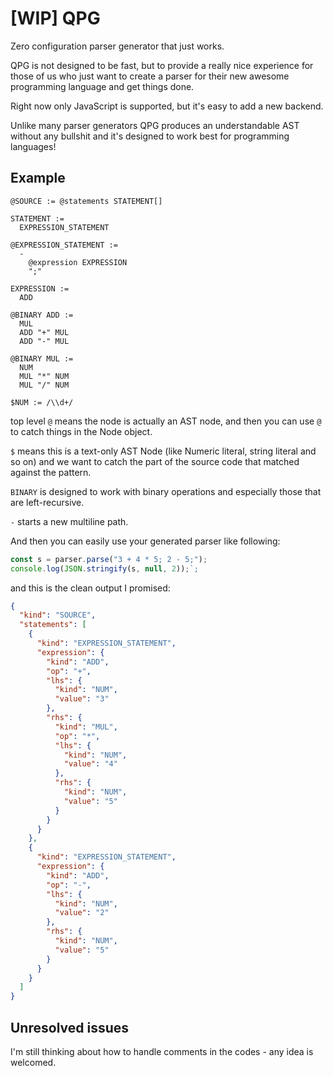 <!--
 Copyright (c) 2019 qti3e

 This software is released under the MIT License.
 https://opensource.org/licenses/MIT
-->

# [WIP] QPG

Zero configuration parser generator that just works.

QPG is not designed to be fast, but to provide a really nice experience for
those of us who just want to create a parser for their new awesome programming
language and get things done.

Right now only JavaScript is supported, but it's easy to add a new backend.

Unlike many parser generators QPG produces an understandable AST without any
bullshit and it's designed to work best for programming languages!

## Example

```qpg
@SOURCE := @statements STATEMENT[]

STATEMENT :=
  EXPRESSION_STATEMENT

@EXPRESSION_STATEMENT :=
  -
    @expression EXPRESSION
    ";"

EXPRESSION :=
  ADD

@BINARY ADD :=
  MUL
  ADD "+" MUL
  ADD "-" MUL

@BINARY MUL :=
  NUM
  MUL "*" NUM
  MUL "/" NUM

$NUM := /\\d+/
```

top level `@` means the node is actually an AST node, and then you can use
`@` to catch things in the Node object.

`$` means this is a text-only AST Node (like Numeric literal, string literal
and so on) and we want to catch the part of the source code that matched
against the pattern.

`BINARY` is designed to work with binary operations and especially those that
are left-recursive.

`-` starts a new multiline path.

And then you can easily use your generated parser like following:

```js
const s = parser.parse("3 + 4 * 5; 2 - 5;");
console.log(JSON.stringify(s, null, 2));`;
```

and this is the clean output I promised:

```json
{
  "kind": "SOURCE",
  "statements": [
    {
      "kind": "EXPRESSION_STATEMENT",
      "expression": {
        "kind": "ADD",
        "op": "+",
        "lhs": {
          "kind": "NUM",
          "value": "3"
        },
        "rhs": {
          "kind": "MUL",
          "op": "*",
          "lhs": {
            "kind": "NUM",
            "value": "4"
          },
          "rhs": {
            "kind": "NUM",
            "value": "5"
          }
        }
      }
    },
    {
      "kind": "EXPRESSION_STATEMENT",
      "expression": {
        "kind": "ADD",
        "op": "-",
        "lhs": {
          "kind": "NUM",
          "value": "2"
        },
        "rhs": {
          "kind": "NUM",
          "value": "5"
        }
      }
    }
  ]
}
```

## Unresolved issues

I'm still thinking about how to handle comments in the codes - any idea is welcomed.
